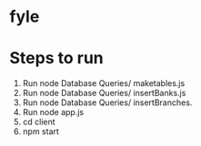 # fyle

# Steps to run

1. Run node Database Queries/ maketables.js
2. Run node Database Queries/ insertBanks.js
3. Run node Database Queries/ insertBranches.
4. Run node app.js
5. cd client
6. npm start
